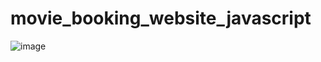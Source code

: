# movie_booking_website_javascript

![image](https://github.com/Ajit619/movie_booking_website_javascript/assets/77828414/5845b1b2-9fc1-409a-a444-f25cb03945ef)
